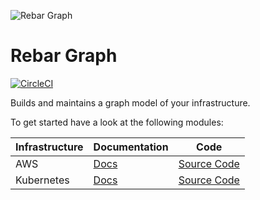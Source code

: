 ![Rebar Graph](https://raw.githubusercontent.com/rebar-cloud/rebar-graph/master/docs/img/readme-logo.png)

# Rebar Graph


[![CircleCI](https://circleci.com/gh/rebar-cloud/rebar-graph.svg?style=svg)](https://circleci.com/gh/rebar-cloud/rebar-graph)

Builds and maintains a graph model of your infrastructure.

To get started have a look at the following modules:

| Infrastructure | Documentation | Code |
|----|----|----|
| AWS |[Docs](https://rebar.cloud/aws) | [Source Code](https://github.com/rebar-cloud/rebar-graph/blob/master/rebar-scanner-aws)|
| Kubernetes | [Docs](https://rebar.cloud/kubernetes)| [Source Code](https://github.com/rebar-cloud/rebar-graph/blob/master/rebar-scanner-kubernetes/)|

